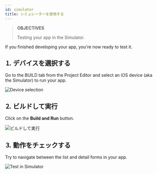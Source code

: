 ```yaml
---
id: simulator
title: シミュレーターを使用する
---
```


> **OBJECTIVES**
> 
> Testing your app in the Simulator.

If you finished developing your app, you're now ready to test it.

## ⒈ デバイスを選択する

Go to the BUILD tab from the Project Editor and select an iOS device (aka the Simulator) to run your app.

![Device selection](assets/en/test-build/device-selection-4D-for-ios.png)

## ⒉ ビルドして実行

Click on the **Build and Run** button.

![ビルドして実行](assets/en/test-build/build-and-run-4D-for-iOS.png)

## ⒊ 動作をチェックする

Try to navigate between the list and detail forms in your app.

![Test in Simulator](assets/en/test-build/simulator-forms-4D-for-iOS.png) 
